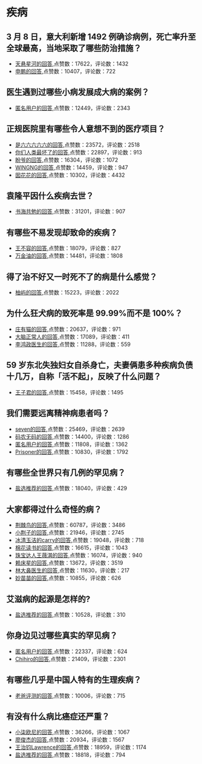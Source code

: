 #  疾病 
## 3 月 8 日，意大利新增 1492 例确诊病例，死亡率升至全球最高，当地采取了哪些防治措施？
- [天悬星河的回答](https://www.zhihu.com/question/377910400/answer/1066325961),点赞数：17622，评论数：1432
- [申鹏的回答](https://www.zhihu.com/question/377910400/answer/1066475583),点赞数：10407，评论数：722
## 医生遇到过哪些小病发展成大病的案例？
- [匿名用户的回答](https://www.zhihu.com/question/320735641/answer/795946588),点赞数：12449，评论数：2343
## 正规医院里有哪些令人意想不到的医疗项目？
- [是六六六六六的回答](https://www.zhihu.com/question/269135234/answer/379152706),点赞数：23572，评论数：2518
- [你们人类最坏了的回答](https://www.zhihu.com/question/269135234/answer/810714925),点赞数：22897，评论数：913
- [盼爷的回答](https://www.zhihu.com/question/269135234/answer/346707864),点赞数：16304，评论数：1072
- [WINGNG的回答](https://www.zhihu.com/question/269135234/answer/346942854),点赞数：14459，评论数：947
- [囡花花的回答](https://www.zhihu.com/question/269135234/answer/346510117),点赞数：10302，评论数：4432
## 袁隆平因什么疾病去世？
- [书海共勉的回答](https://www.zhihu.com/question/460818748/answer/1901146998),点赞数：31201，评论数：907
## 有哪些不易发现却致命的疾病？
- [王不容的回答](https://www.zhihu.com/question/268900267/answer/344240044),点赞数：18079，评论数：827
- [万金油的回答](https://www.zhihu.com/question/268900267/answer/343700719),点赞数：14481，评论数：1808
## 得了治不好又一时死不了的病是什么感觉？
- [柚屿的回答](https://www.zhihu.com/question/36940771/answer/602912587),点赞数：15223，评论数：2022
## 为什么狂犬病的致死率是 99.99%而不是 100%？
- [庄有猫的回答](https://www.zhihu.com/question/281007436/answer/1635137147),点赞数：20637，评论数：971
- [大脑正常人的回答](https://www.zhihu.com/question/281007436/answer/417482983),点赞数：17089，评论数：411
- [李鸿政医生的回答](https://www.zhihu.com/question/281007436/answer/-2054444931),点赞数：11288，评论数：559
## 59 岁东北失独妇女自杀身亡，夫妻俩患多种疾病负债十几万，自称「活不起」，反映了什么问题？
- [王子君的回答](https://www.zhihu.com/question/400313961/answer/1274001253),点赞数：15458，评论数：1495
## 我们需要远离精神病患者吗？
- [seven的回答](https://www.zhihu.com/question/65620092/answer/673484968),点赞数：25469，评论数：2639
- [码农无码的回答](https://www.zhihu.com/question/65620092/answer/657030351),点赞数：14400，评论数：1286
- [匿名用户的回答](https://www.zhihu.com/question/65620092/answer/652600819),点赞数：11808，评论数：1362
- [Prisoner的回答](https://www.zhihu.com/question/65620092/answer/649140703),点赞数：10830，评论数：1792
## 有哪些全世界只有几例的罕见病？
- [盐选推荐的回答](https://www.zhihu.com/question/24955595/answer/939585636),点赞数：18040，评论数：429
## 大家都得过什么奇怪的病？
- [荆棘鸟的回答](https://www.zhihu.com/question/55665638/answer/1885734180),点赞数：60787，评论数：3486
- [小荆子的回答](https://www.zhihu.com/question/55665638/answer/146818949),点赞数：21946，评论数：2745
- [冰清玉洁的carry的回答](https://www.zhihu.com/question/55665638/answer/1913158352),点赞数：19048，评论数：718
- [棉花读书的回答](https://www.zhihu.com/question/55665638/answer/146507337),点赞数：16615，评论数：1043
- [珠宝达人王薇淇的回答](https://www.zhihu.com/question/55665638/answer/146365360),点赞数：16074，评论数：940
- [赖床星的回答](https://www.zhihu.com/question/55665638/answer/146592767),点赞数：13672，评论数：3519
- [林大鼻医生的回答](https://www.zhihu.com/question/55665638/answer/946843454),点赞数：11630，评论数：217
- [妙苗苗的回答](https://www.zhihu.com/question/55665638/answer/1798207471),点赞数：10855，评论数：626
## 艾滋病的起源是怎样的?
- [盐选推荐的回答](https://www.zhihu.com/question/21264604/answer/725730508),点赞数：10528，评论数：310
## 你身边见过哪些真实的罕见病？
- [匿名用户的回答](https://www.zhihu.com/question/421152994/answer/1710345167),点赞数：22337，评论数：624
- [Chihiro的回答](https://www.zhihu.com/question/421152994/answer/1671070760),点赞数：21409，评论数：2301
## 有哪些几乎是中国人特有的生理疾病？
- [老爸评测的回答](https://www.zhihu.com/question/264962290/answer/829561804),点赞数：10006，评论数：715
## 有没有什么病比癌症还严重？
- [小柒欧尼的回答](https://www.zhihu.com/question/327520860/answer/946191809),点赞数：36266，评论数：1067
- [廖俊杰的回答](https://www.zhihu.com/question/327520860/answer/727692558),点赞数：20934，评论数：1567
- [王治钧Lawrence的回答](https://www.zhihu.com/question/327520860/answer/990905874),点赞数：18959，评论数：1174
- [盐选推荐的回答](https://www.zhihu.com/question/327520860/answer/883241532),点赞数：18818，评论数：794
